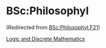 






BSc:PhilosophyI
===============



(Redirected from [BSc:PhilosophyI.F21](/index.php?title=BSc:PhilosophyI.F21&redirect=no "BSc:PhilosophyI.F21"))


[Logic and Discrete Mathematics](https://eduwiki.innopolis.university/index.php/BSc:Logic_and_Discrete_Mathematics)











